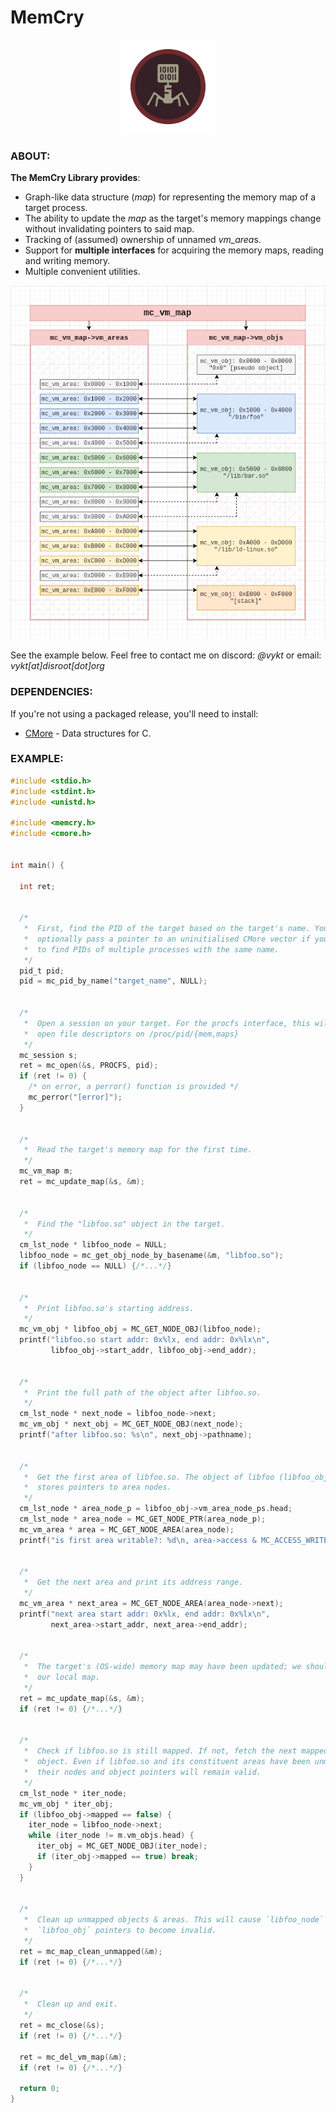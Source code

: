 # MemCry

<p align="center">
    <img src="media/memcry.png" width="150" height="150">
</p>


### ABOUT:

**The MemCry Library provides**:

- Graph-like data structure (*map*) for representing the memory map of a target process.
- The ability to update the *map* as the target's memory mappings change without invalidating pointers to said map.
- Tracking of (assumed) ownership of unnamed *vm_area*s.
- Support for **multiple interfaces** for acquiring the memory maps, reading and writing memory.
- Multiple convenient utilities.

<p align="center">
    <img src="media/overview.png">
</p>

See the example below. Feel free to contact me on discord: *@vykt* or email: *vykt[at]disroot[dot]org*


### DEPENDENCIES:

If you're not using a packaged release, you'll need to install:

- [CMore](https://github.com/vykt/cmore) - Data structures for C.


### EXAMPLE:

```c
#include <stdio.h>
#include <stdint.h>
#include <unistd.h>

#include <memcry.h>
#include <cmore.h>


int main() {

  int ret;
	

  /*
   *  First, find the PID of the target based on the target's name. You can
   *  optionally pass a pointer to an uninitialised CMore vector if you want
   *  to find PIDs of multiple processes with the same name.
   */
  pid_t pid;
  pid = mc_pid_by_name("target_name", NULL);


  /*
   *  Open a session on your target. For the procfs interface, this will
   *  open file descriptors on /proc/pid/{mem,maps}
   */
  mc_session s;
  ret = mc_open(&s, PROCFS, pid);
  if (ret != 0) {
    /* on error, a perror() function is provided */
    mc_perror("[error]");
  }


  /*
   *  Read the target's memory map for the first time.
   */
  mc_vm_map m;
  ret = mc_update_map(&s, &m);


  /*
   *  Find the "libfoo.so" object in the target.
   */
  cm_lst_node * libfoo_node = NULL;
  libfoo_node = mc_get_obj_node_by_basename(&m, "libfoo.so");
  if (libfoo_node == NULL) {/*...*/}


  /*
   *  Print libfoo.so's starting address.
   */
  mc_vm_obj * libfoo_obj = MC_GET_NODE_OBJ(libfoo_node);
  printf("libfoo.so start addr: 0x%lx, end addr: 0x%lx\n", 
         libfoo_obj->start_addr, libfoo_obj->end_addr);


  /*
   *  Print the full path of the object after libfoo.so.
   */
  cm_lst_node * next_node = libfoo_node->next;
  mc_vm_obj * next_obj = MC_GET_NODE_OBJ(next_node);
  printf("after libfoo.so: %s\n", next_obj->pathname);


  /*
   *  Get the first area of libfoo.so. The object of libfoo (libfoo_obj)
   *  stores pointers to area nodes. 
   */
  cm_lst_node * area_node_p = libfoo_obj->vm_area_node_ps.head;
  cm_lst_node * area_node = MC_GET_NODE_PTR(area_node_p);
  mc_vm_area * area = MC_GET_NODE_AREA(area_node);
  printf("is first area writable?: %d\n, area->access & MC_ACCESS_WRITE);


  /*
   *  Get the next area and print its address range.
   */
  mc_vm_area * next_area = MC_GET_NODE_AREA(area_node->next);
  printf("next area start addr: 0x%lx, end addr: 0x%lx\n",
         next_area->start_addr, next_area->end_addr);


  /*
   *  The target's (OS-wide) memory map may have been updated; we should update
   *  our local map.
   */
  ret = mc_update_map(&s, &m);
  if (ret != 0) {/*...*/}


  /*
   *  Check if libfoo.so is still mapped. If not, fetch the next mapped 
   *  object. Even if libfoo.so and its constituent areas have been unmapped, 
   *  their nodes and object pointers will remain valid.
   */
  cm_lst_node * iter_node;
  mc_vm_obj * iter_obj;
  if (libfoo_obj->mapped == false) {
    iter_node = libfoo_node->next;
    while (iter_node != m.vm_objs.head) {
      iter_obj = MC_GET_NODE_OBJ(iter_node);
      if (iter_obj->mapped == true) break;
    }
  }


  /*
   *  Clean up unmapped objects & areas. This will cause `libfoo_node` and
   *  `libfoo_obj` pointers to become invalid.
   */
  ret = mc_map_clean_unmapped(&m);
  if (ret != 0) {/*...*/}


  /*
   *  Clean up and exit.
   */
  ret = mc_close(&s);
  if (ret != 0) {/*...*/}

  ret = mc_del_vm_map(&m);
  if (ret != 0) {/*...*/}

  return 0;
}
```
